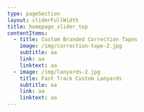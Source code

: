 ```yaml
---
type: pageSection
layout: sliderFullWidth
title: homepage_slider_top
contentItems:
  - title: Custom Branded Correction Tapes
    image: /img/correction-tape-2.jpg
    subtitle: aa
    link: aa
    linktext: aa
  - image: /img/lanyards-2.jpg
    title: Fast Track Custom Lanyards
    subtitle: aa
    link: aa
    linktext: aa
---
```

